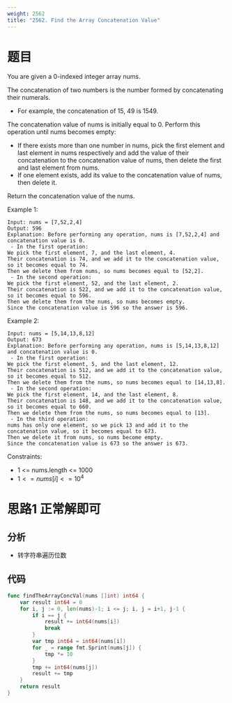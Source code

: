 ```yaml
---
weight: 2562
title: "2562. Find the Array Concatenation Value"
---
```


# 题目

You are given a 0-indexed integer array nums.

The concatenation of two numbers is the number formed by concatenating their numerals.

- For example, the concatenation of 15, 49 is 1549.

The concatenation value of nums is initially equal to 0. Perform this operation until nums becomes empty:

- If there exists more than one number in nums, pick the first element and last element in nums respectively and add the value of their concatenation to the concatenation value of nums, then delete the first and last element from nums.
- If one element exists, add its value to the concatenation value of nums, then delete it.

Return the concatenation value of the nums.

Example 1:

```
Input: nums = [7,52,2,4]
Output: 596
Explanation: Before performing any operation, nums is [7,52,2,4] and concatenation value is 0.
 - In the first operation:
We pick the first element, 7, and the last element, 4.
Their concatenation is 74, and we add it to the concatenation value, so it becomes equal to 74.
Then we delete them from nums, so nums becomes equal to [52,2].
 - In the second operation:
We pick the first element, 52, and the last element, 2.
Their concatenation is 522, and we add it to the concatenation value, so it becomes equal to 596.
Then we delete them from the nums, so nums becomes empty.
Since the concatenation value is 596 so the answer is 596.
```

Example 2:

```
Input: nums = [5,14,13,8,12]
Output: 673
Explanation: Before performing any operation, nums is [5,14,13,8,12] and concatenation value is 0.
 - In the first operation:
We pick the first element, 5, and the last element, 12.
Their concatenation is 512, and we add it to the concatenation value, so it becomes equal to 512.
Then we delete them from the nums, so nums becomes equal to [14,13,8].
 - In the second operation:
We pick the first element, 14, and the last element, 8.
Their concatenation is 148, and we add it to the concatenation value, so it becomes equal to 660.
Then we delete them from the nums, so nums becomes equal to [13].
 - In the third operation:
nums has only one element, so we pick 13 and add it to the concatenation value, so it becomes equal to 673.
Then we delete it from nums, so nums become empty.
Since the concatenation value is 673 so the answer is 673.
```

Constraints:

- 1 <= nums.length <= 1000
- $1 <= nums[i] <= 10^4$

# 思路1 正常解即可

## 分析

- 转字符串遍历位数

## 代码

```go
func findTheArrayConcVal(nums []int) int64 {
	var result int64 = 0
	for i, j := 0, len(nums)-1; i <= j; i, j = i+1, j-1 {
		if i == j {
			result += int64(nums[i])
			break
		}
		var tmp int64 = int64(nums[i])
		for _ = range fmt.Sprint(nums[j]) {
			tmp *= 10
		}
		tmp += int64(nums[j])
		result += tmp
	}
	return result
}
```
